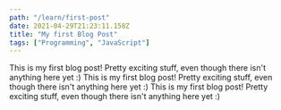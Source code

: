 ```yaml
---
path: "/learn/first-post"
date: 2021-04-29T21:23:11.158Z
title: "My first Blog Post"
tags: ["Programming", "JavaScript"]
---
```


This is my first blog post! Pretty exciting stuff, even though there isn't anything here yet
:)
This is my first blog post! Pretty exciting stuff, even though there isn't anything here yet
:)
This is my first blog post! Pretty exciting stuff, even though there isn't anything here yet
:)
